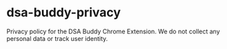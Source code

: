 # dsa-buddy-privacy
Privacy policy for the DSA Buddy Chrome Extension. We do not collect any personal data or track user identity.

